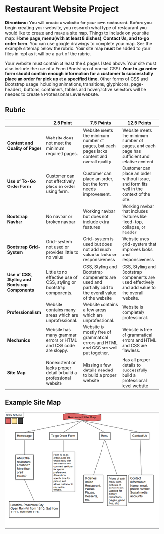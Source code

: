 # Restaurant Website Project

**Directions:** You will create a website for your own restaurant. Before you begin creating your website, you research what type of restaurant you would like to create and make a site map. Things to include on your site map: **Home page, menu(with at least 8 dishes), Contact Us, and to-go order form**. You can use google drawings to complete your map. See the example sitemap below the rubric. Your site map **must** be added to your files in repl as it will be a part of the rubric.

Your website must contain at least the 4 pages listed above. Your site must also include the use of a Form (Bootstrap of normal CSS). **Your to-go order form should contain enough information for a customer to successfully place an order for pick up at a specified time.** Other forms of CSS and Bootstrap usage including animations, transitions, glyphicons, page-headers, buttons, containers, tables and hover/active selectors will be needed to create a Professional Level website.

## Rubric

| | 2.5 Point | 7.5 Points | 12.5 Points |
|:-|---------|----------|----------|
|**Content and Quality of Pages**|Website does not meet the minimum required pages.|Website meets the minimum number of pages, but each pages lacks content and overall quality.|Website meets the minimum number of pages, and each page has sufficient and relative content.|
|**Use of To-Go Order Form**|Customer can not effectively place an order using form.|Customer can place an order, but the form needs improvement.|Customer can place an order without issue, and form fits well in the context of the site.|
|**Bootstrap Navbar**|No navbar or broken navbar|Working navbar but does not include extra features|Working navbar that includes features like fixed-top, collapse, or header|
|**Bootstrap Grid-System**|Grid-system not used or provides little to no value|Grid-system is used but does not add much value to looks or responsiveness|Website uses grid-system that improves looks and responsiveness|
|**Use of CSS, Styling and Bootstrap Components**|Little to no effective use of CSS, styling or bootstrap components.|CSS, Styling and Bootstrap compenents are used and partially add to the overall value of the website|CSS, Styling and Bootstrap compenents are used effectively and add value to the overall website.|
|**Professionalism**|Website contains many areas which are unprofessional.|Website contains a few areas which are unprofessional.|Website is completely professional.|
|**Mechanics**|Website has many grammar errors or HTML and CSS code are sloppy.|Website is mostly free of grammatical errors and HTML and CSS are well put together.|Website is free of grammatical errors and HTML and CSS are flawless.|
|**Site Map**|Nonexistent or lacks proper detail to build a professional website|Missing a few details needed to build a proper website|Has all proper details to successfully build a professional level website|

## Example Site Map

![example sitemap](assets/sitemap2.PNG)